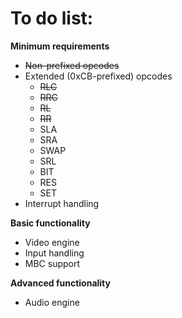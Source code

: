 # To do list:

**Minimum requirements**
  - <s>Non-prefixed opcodes</s>
  - Extended (0xCB-prefixed) opcodes
    - <s>RLC</s>
    - <s>RRC</s>
    - <s>RL</s>
    - <s>RR</s>
    - SLA
    - SRA
    - SWAP
    - SRL
    - BIT
    - RES
    - SET
  - Interrupt handling
  
**Basic functionality**
  - Video engine
  - Input handling
  - MBC support

**Advanced functionality**
  - Audio engine
  